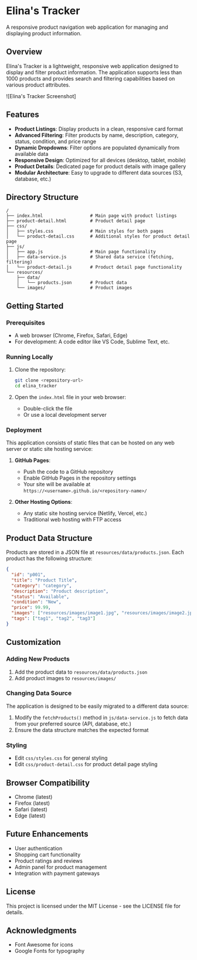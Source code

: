 # Elina's Tracker

A responsive product navigation web application for managing and displaying product information.

## Overview

Elina's Tracker is a lightweight, responsive web application designed to display and filter product information. The application supports less than 1000 products and provides search and filtering capabilities based on various product attributes.

![Elina's Tracker Screenshot]

## Features

- **Product Listings**: Display products in a clean, responsive card format
- **Advanced Filtering**: Filter products by name, description, category, status, condition, and price range
- **Dynamic Dropdowns**: Filter options are populated dynamically from available data
- **Responsive Design**: Optimized for all devices (desktop, tablet, mobile)
- **Product Details**: Dedicated page for product details with image gallery
- **Modular Architecture**: Easy to upgrade to different data sources (S3, database, etc.)

## Directory Structure

```
/
├── index.html                  # Main page with product listings
├── product-detail.html         # Product detail page
├── css/
│   ├── styles.css              # Main styles for both pages
│   └── product-detail.css      # Additional styles for product detail page
├── js/
│   ├── app.js                  # Main page functionality
│   ├── data-service.js         # Shared data service (fetching, filtering)
│   └── product-detail.js       # Product detail page functionality
└── resources/
    ├── data/
    │   └── products.json       # Product data
    └── images/                 # Product images
```

## Getting Started

### Prerequisites

- A web browser (Chrome, Firefox, Safari, Edge)
- For development: A code editor like VS Code, Sublime Text, etc.

### Running Locally

1. Clone the repository:
   ```bash
   git clone <repository-url>
   cd elina_tracker
   ```

2. Open the `index.html` file in your web browser:
   - Double-click the file
   - Or use a local development server

### Deployment

This application consists of static files that can be hosted on any web server or static site hosting service:

1. **GitHub Pages**:
   - Push the code to a GitHub repository
   - Enable GitHub Pages in the repository settings
   - Your site will be available at `https://<username>.github.io/<repository-name>/`

2. **Other Hosting Options**:
   - Any static site hosting service (Netlify, Vercel, etc.)
   - Traditional web hosting with FTP access

## Product Data Structure

Products are stored in a JSON file at `resources/data/products.json`. Each product has the following structure:

```json
{
  "id": "p001",
  "title": "Product Title",
  "category": "category",
  "description": "Product description",
  "status": "Available",
  "condition": "New",
  "price": 99.99,
  "images": ["resources/images/image1.jpg", "resources/images/image2.jpg"],
  "tags": ["tag1", "tag2", "tag3"]
}
```

## Customization

### Adding New Products

1. Add the product data to `resources/data/products.json`
2. Add product images to `resources/images/`

### Changing Data Source

The application is designed to be easily migrated to a different data source:

1. Modify the `fetchProducts()` method in `js/data-service.js` to fetch data from your preferred source (API, database, etc.)
2. Ensure the data structure matches the expected format

### Styling

- Edit `css/styles.css` for general styling
- Edit `css/product-detail.css` for product detail page styling

## Browser Compatibility

- Chrome (latest)
- Firefox (latest)
- Safari (latest)
- Edge (latest)

## Future Enhancements

- User authentication
- Shopping cart functionality
- Product ratings and reviews
- Admin panel for product management
- Integration with payment gateways

## License

This project is licensed under the MIT License - see the LICENSE file for details.

## Acknowledgments

- Font Awesome for icons
- Google Fonts for typography
